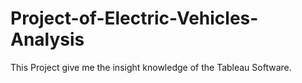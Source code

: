 # Project-of-Electric-Vehicles-Analysis
This Project give me the insight knowledge of the Tableau Software.
